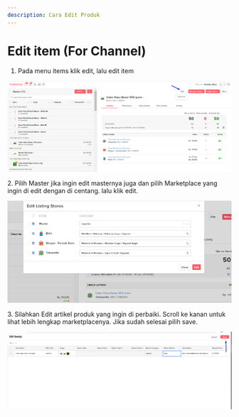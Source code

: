 ```yaml
---
description: Cara Edit Produk
---
```


# Edit item (For Channel)

1. Pada menu items klik edit, lalu edit item

![](<../../.gitbook/assets/image (58).png>)

2\. Pilih Master jika ingin edit masternya juga dan pilih Marketplace yang ingin di edit dengan di centang. lalu klik edit.

![](<../../.gitbook/assets/image (18) (1).png>)

3\. Silahkan Edit artikel produk yang ingin di perbaiki. Scroll ke kanan untuk lihat lebih lengkap marketplacenya. Jika sudah selesai pilih save.

![](<../../.gitbook/assets/image (112).png>)
